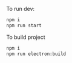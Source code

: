 To run dev:

```bash
npm i
npm run start
```

To build project
```bash
npm i
npm run electron:build
```
